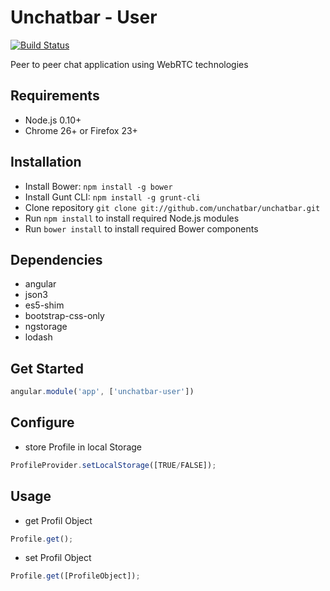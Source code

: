# Unchatbar - User
[![Build Status](https://travis-ci.org/unchatbar/unchatbar-user.svg?branch=master)](https://travis-ci.org/unchatbar/unchatbar-user)

Peer to peer chat application using WebRTC technologies

## Requirements
* Node.js 0.10+
* Chrome 26+ or Firefox 23+

## Installation
* Install Bower: `npm install -g bower`
* Install Gunt CLI: `npm install -g grunt-cli`
* Clone repository `git clone git://github.com/unchatbar/unchatbar.git`
* Run `npm install` to install required Node.js modules
* Run `bower install` to install required Bower components

## Dependencies
* angular
* json3
* es5-shim
* bootstrap-css-only
* ngstorage
* lodash

## Get Started
>
```javascript
angular.module('app', ['unchatbar-user'])
```

## Configure
* store Profile in local Storage
>
```javascript
ProfileProvider.setLocalStorage([TRUE/FALSE]);
```
## Usage
* get Profil Object
```javascript
Profile.get();
```

* set Profil Object
```js
Profile.get([ProfileObject]);
```


